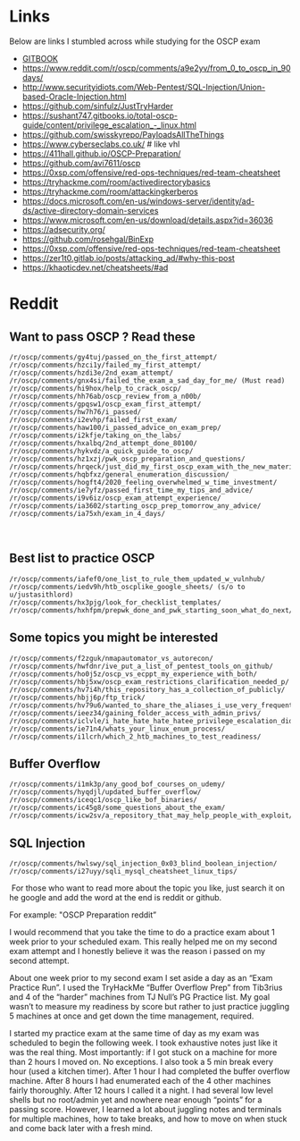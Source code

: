 # Links
Below are links I stumbled across while studying for the OSCP exam
 - [GITBOOK](https://ann0n0.gitbook.io/pentest_notes/)
 - https://www.reddit.com/r/oscp/comments/a9e2yv/from_0_to_oscp_in_90days/
 - http://www.securityidiots.com/Web-Pentest/SQL-Injection/Union-based-Oracle-Injection.html
 - https://github.com/sinfulz/JustTryHarder
 - https://sushant747.gitbooks.io/total-oscp-guide/content/privilege_escalation_-_linux.html
 - https://github.com/swisskyrepo/PayloadsAllTheThings
 - https://www.cyberseclabs.co.uk/          # like vhl
 - https://411hall.github.io/OSCP-Preparation/
 - https://github.com/avi7611/oscp
 - https://0xsp.com/offensive/red-ops-techniques/red-team-cheatsheet
 - https://tryhackme.com/room/activedirectorybasics
 - https://tryhackme.com/room/attackingkerberos
 - https://docs.microsoft.com/en-us/windows-server/identity/ad-ds/active-directory-domain-services
 - https://www.microsoft.com/en-us/download/details.aspx?id=36036
 - https://adsecurity.org/
 - https://github.com/rosehgal/BinExp
 - https://0xsp.com/offensive/red-ops-techniques/red-team-cheatsheet            
 - https://zer1t0.gitlab.io/posts/attacking_ad/#why-this-post
 - https://khaoticdev.net/cheatsheets/#ad



# Reddit
## Want to pass OSCP ? Read these
```
/r/oscp/comments/gy4tuj/passed_on_the_first_attempt/
/r/oscp/comments/hzci1y/failed_my_first_attempt/
/r/oscp/comments/hzdi3e/2nd_exam_attempt/
/r/oscp/comments/gnx4si/failed_the_exam_a_sad_day_for_me/ (Must read)
/r/oscp/comments/hi9hox/help_to_crack_oscp/
/r/oscp/comments/hh76ab/oscp_review_from_a_n00b/
/r/oscp/comments/gpqsw1/oscp_exam_first_attempt/
/r/oscp/comments/hw7h76/i_passed/
/r/oscp/comments/i2evhp/failed_first_exam/
/r/oscp/comments/haw100/i_passed_advice_on_exam_prep/
/r/oscp/comments/i2kfje/taking_on_the_labs/
/r/oscp/comments/hxalbq/2nd_attempt_done_80100/
/r/oscp/comments/hykvdz/a_quick_guide_to_oscp/
/r/oscp/comments/hz1xzj/pwk_oscp_preparation_and_questions/
/r/oscp/comments/hrqeck/just_did_my_first_oscp_exam_with_the_new_material/
/r/oscp/comments/hqbfxz/general_enumeration_discussion/
/r/oscp/comments/hogft4/2020_feeling_overwhelmed_w_time_investment/
/r/oscp/comments/ie7yfz/passed_first_time_my_tips_and_advice/
/r/oscp/comments/i9v6iz/oscp_exam_attempt_experience/
/r/oscp/comments/ia3602/starting_oscp_prep_tomorrow_any_advice/
/r/oscp/comments/ia75xh/exam_in_4_days/
```
​
## Best list to practice OSCP
```
/r/oscp/comments/iafef0/one_list_to_rule_them_updated_w_vulnhub/
/r/oscp/comments/iedv9h/htb_oscplike_google_sheets/ (s/o to u/justasithlord)
/r/oscp/comments/hx3pjg/look_for_checklist_templates/
/r/oscp/comments/hxhfpm/prepwk_done_and_pwk_starting_soon_what_do_next/
```

## Some topics you might be interested
```
/r/oscp/comments/f2zguk/nmapautomator_vs_autorecon/
/r/oscp/comments/hwfdnr/ive_put_a_list_of_pentest_tools_on_github/
/r/oscp/comments/ho0j5z/oscp_vs_ecppt_my_experience_with_both/
/r/oscp/comments/hbj5xw/oscp_exam_restrictions_clarification_needed_p/
/r/oscp/comments/hv7i4h/this_repository_has_a_collection_of_publicly/
/r/oscp/comments/hbjj6p/ftp_trick/
/r/oscp/comments/hv79u6/wanted_to_share_the_aliases_i_use_very_frequently/
/r/oscp/comments/ieez34/gaining_folder_access_with_admin_privs/
/r/oscp/comments/iclvle/i_hate_hate_hate_hatee_privilege_escalation_did/
/r/oscp/comments/ie71n4/whats_your_linux_enum_process/
/r/oscp/comments/i1lcrh/which_2_htb_machines_to_test_readiness/
```

## Buffer Overflow
```
/r/oscp/comments/i1mk3p/any_good_bof_courses_on_udemy/
/r/oscp/comments/hyqdjl/updated_buffer_overflow/
/r/oscp/comments/iceqc1/oscp_like_bof_binaries/
/r/oscp/comments/ic45g8/some_questions_about_the_exam/
/r/oscp/comments/icw2sv/a_repository_that_may_help_people_with_exploit/
```

## SQL Injection
```
/r/oscp/comments/hwlswy/sql_injection_0x03_blind_boolean_injection/
/r/oscp/comments/i27uyy/sqli_mysql_cheatsheet_linux_tips/
```
​
For those who want to read more about the topic you like, just search it on he google and add the word at the end is reddit or github.

For example: "OSCP Preparation reddit”







 I would recommend that you take the time to do a practice exam about 1 week prior to your scheduled exam. This really helped me on my second exam attempt and I honestly believe it was the reason i passed on my second attempt.

About one week prior to my second exam I set aside a day as an “Exam Practice Run”. I used the TryHackMe “Buffer Overflow Prep” from Tib3rius and 4 of the “harder” machines from TJ Null’s PG Practice list. My goal wasn’t to measure my readiness by score but rather to just practice juggling 5 machines at once and get down the time management, required.

I started my practice exam at the same time of day as my exam was scheduled to begin the following week. I took exhaustive notes just like it was the real thing. Most importantly: if I got stuck on a machine for more than 2 hours I moved on. No exceptions. I also took a 5 min break every hour (used a kitchen timer). After 1 hour I had completed the buffer overflow machine. After 8 hours I had enumerated each of the 4 other machines fairly thoroughly. After 12 hours I called it a night. I had several low level shells but no root/admin yet and nowhere near enough “points” for a passing score. However, I learned a lot about juggling notes and terminals for multiple machines, how to take breaks, and how to move on when stuck and come back later with a fresh mind.




